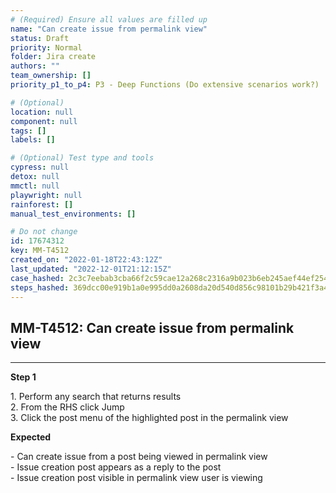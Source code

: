 ```yaml
---
# (Required) Ensure all values are filled up
name: "Can create issue from permalink view"
status: Draft
priority: Normal
folder: Jira create
authors: ""
team_ownership: []
priority_p1_to_p4: P3 - Deep Functions (Do extensive scenarios work?)

# (Optional)
location: null
component: null
tags: []
labels: []

# (Optional) Test type and tools
cypress: null
detox: null
mmctl: null
playwright: null
rainforest: []
manual_test_environments: []

# Do not change
id: 17674312
key: MM-T4512
created_on: "2022-01-18T22:43:12Z"
last_updated: "2022-12-01T21:12:15Z"
case_hashed: 2c3c7eebab3cba66f2c59cae12a268c2316a9b023b6eb245aef44ef254a3e342710d317ac9c93539a3eaa5c7e1bb6143
steps_hashed: 369dcc00e919b1a0e995dd0a2608da20d540d856c98101b29b421f3a4d2c8ba37ed22a3d66680494b2cbe8acc2c3dcab
---
```


<!-- (Auto-generated) Based on frontmatter's "key" and "name" -->

## MM-T4512: Can create issue from permalink view

---

**Step 1**

1\. Perform any search that returns results\
2\. From the RHS click Jump\
3\. Click the post menu of the highlighted post in the permalink view

**Expected**

\- Can create issue from a post being viewed in permalink view\
\- Issue creation post appears as a reply to the post\
\- Issue creation post visible in permalink view user is viewing
